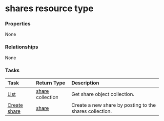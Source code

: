 # shares resource type



### Properties
None

### Relationships
None


### Tasks

| Task		   | Return Type	|Description|
|:---------------|:--------|:----------|
|[List](../api/share_list.md) | [share](share.md) collection |Get share object collection. |
|[Create share](../api/share_post_shares.md) |[share](share.md)| Create a new share by posting to the shares collection.|

<!-- uuid: 57e02da2-b862-4b2f-836a-c2a183fcf46b
2015-10-21 09:49:44 UTC -->
<!-- {
  "type": "#page.annotation",
  "description": "shares resource",
  "keywords": "",
  "section": "documentation",
  "tocPath": ""
}-->